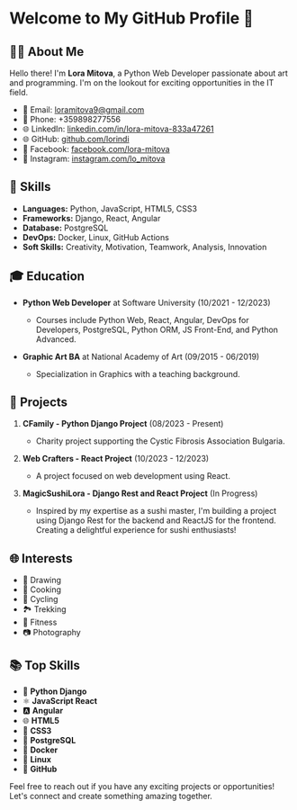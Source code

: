 # Welcome to My GitHub Profile 👋

## 👨‍💻 About Me
Hello there! I'm **Lora Mitova**, a Python Web Developer passionate about art and programming. I'm on the lookout for exciting opportunities in the IT field. 

- 📧 Email: loramitova9@gmail.com
- 📱 Phone: +359898277556
- 🌐 LinkedIn: [linkedin.com/in/lora-mitova-833a47261](https://www.linkedin.com/in/lora-mitova-833a47261)
- 🌐 GitHub: [github.com/lorindi](https://github.com/lorindi)
- 📘 Facebook: [facebook.com/lora-mitova](https://www.facebook.com/profile.php?id=100073735856715)
- 📘 Instagram: [instagram.com/lo_mitova](https://www.instagram.com/lo_mitova/)
## 🚀 Skills
- **Languages:** Python, JavaScript, HTML5, CSS3
- **Frameworks:** Django, React, Angular
- **Database:** PostgreSQL
- **DevOps:** Docker, Linux, GitHub Actions
- **Soft Skills:** Creativity, Motivation, Teamwork, Analysis, Innovation

## 🎓 Education
- **Python Web Developer** at Software University (10/2021 - 12/2023)
  - Courses include Python Web, React, Angular, DevOps for Developers, PostgreSQL, Python ORM, JS Front-End, and Python Advanced.

- **Graphic Art BA** at National Academy of Art (09/2015 - 06/2019)
  - Specialization in Graphics with a teaching background.

## 💼 Projects
1. **CFamily - Python Django Project** (08/2023 - Present)
   - Charity project supporting the Cystic Fibrosis Association Bulgaria.

2. **Web Crafters - React Project** (10/2023 - 12/2023)
   - A project focused on web development using React.
3. **MagicSushiLora - Django Rest and React Project** (In Progress)
    - Inspired by my expertise as a sushi master, I'm building a project using Django Rest for the backend and ReactJS for the frontend. Creating a delightful experience for sushi enthusiasts!

## 🌐 Interests
- 🎨 Drawing
- 🍳 Cooking
- 🚴 Cycling
- 🏞️ Trekking
- 💪 Fitness
- 📷 Photography

## 📚 Top Skills
- 🐍 **Python Django** 
- ⚛️ **JavaScript React** 
- 🅰️ **Angular** 
- 🌐 **HTML5** 
- 🎨 **CSS3** 
- 🐘 **PostgreSQL** 
- 🐳 **Docker** 
- 🐧 **Linux** 
- 🐙 **GitHub** 

Feel free to reach out if you have any exciting projects or opportunities! Let's connect and create something amazing together.
